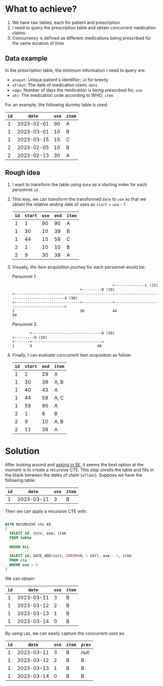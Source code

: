# What to achieve?

1. We have two tables, each for patient and prescription
1. I need to query the prescription table and obtain concurrent medication claims
1. Concurrency is defined as different medications being prescribed for the same duration of time

## Data example

In the prescription table, the minimum information I need to query are:

- `anopat`: Unique patient's identifier; `id` for brevity
- `afldat`: The date of medication claim; `date`
- `ndgn`: Number of days the medication is being prescribed for; `use`
- `atc`: The medication code according to WHO; `item`

For an example, the following dummy table is used:

| `id` |   `date`   | `use`  | `item` |
|------|------------|--------|--------|
|   1  | 2023-02-01 |   90   |   A    |
|   1  | 2023-03-01 |   10   |   B    |
|   1  | 2023-03-15 |   15   |   C    |
|   2  | 2023-02-05 |   10   |   B    |
|   2  | 2023-02-13 |   30   |   A    |

## Rough idea

1. I want to transform the table using `date` as a starting index for each personnel `id`
3. This way, we can transform the transformed `date` to `use` so that we obtain the relative ending date of uses as `start` + `use` - 1

   | `id` | `start` | `use` | `end` | `item` |
   |------|---------|-------|-------|--------|
   | 1    | 1       | 90    | 90    | A      |
   | 1    | 30      | 10    | 39    | B      |
   | 1    | 44      | 15    | 58    | C      |
   | 2    | 1       | 10    | 10    | B      |
   | 2    | 9       | 30    | 38    | A      |

4. Visually, the item acquisition journey for each personnel would be:
   
   Personnel 1:  

   ```
                                                 +--------------C (15)  
                                  +---------B (10)  
   +------------------------------------------------------------------------------------------A (90)  
   +------------------------------+--------------+-------------------------------------------->  
   1                              30             44                                         90  
   ```

   Personnel 2:  

   ```
           +--------------------------------A (30)  
   +---------B (10)  
   +-------+-------------------------------->  
   1       9                              40  
   ```

5. Finally, I can evaluate concurrent item acquisition as follow:

   | `id` | `start` | `end` | `item` |
   |------|---------|-------|--------|
   | 1    | 1       | 29    | A      |
   | 1    | 30      | 39    | A, B   |
   | 1    | 40      | 43    | A      |
   | 1    | 44      | 58    | A, C   |
   | 1    | 59      | 90    | A      |
   | 2    | 1       | 8     | B      |
   | 2    | 9       | 10    | A, B   |
   | 2    | 11      | 38    | A      |

# Solution

After looking around and [asking in SE](https://stackoverflow.com/questions/77095783/transform-a-table-based-on-date-overlap), it seems the best option at the moment is to create a recursive CTE. This step unrolls the table and fills in the blank between the dates of claim (`afldat`). Suppose we have the following table:

| `id` |   `date`   | `use`  | `item` |
|------|------------|--------|--------|
|   1  | 2023-03-11 |   3    |   B    |

Then we can apply a recursive CTE with:

```sql

WITH RECURSIVE cte AS
(
  SELECT id, date, use, item
  FROM table
  
  UNION ALL

  SELECT id, DATE_ADD(date, INTERVAL 1 DAY), use - 1, item
  FROM cte
  WHERE use > 0
)

```

We can obtain:

| `id` |   `date`   | `use`  | `item` |
|------|------------|--------|--------|
|   1  | 2023-03-11 |   3    |   B    |
|   1  | 2023-03-12 |   2    |   B    |
|   1  | 2023-03-13 |   1    |   B    |
|   1  | 2023-03-14 |   0    |   B    |

By using `LAG`, we can easily capture the concurrent uses as:

| `id` |   `date`   | `use`  | `item` | `prev` |
|------|------------|--------|--------|--------|
|   1  | 2023-03-11 |   3    |   B    | *null* |
|   1  | 2023-03-12 |   2    |   B    |   B    |
|   1  | 2023-03-13 |   1    |   B    |   B    |
|   1  | 2023-03-14 |   0    |   B    |   B    |
